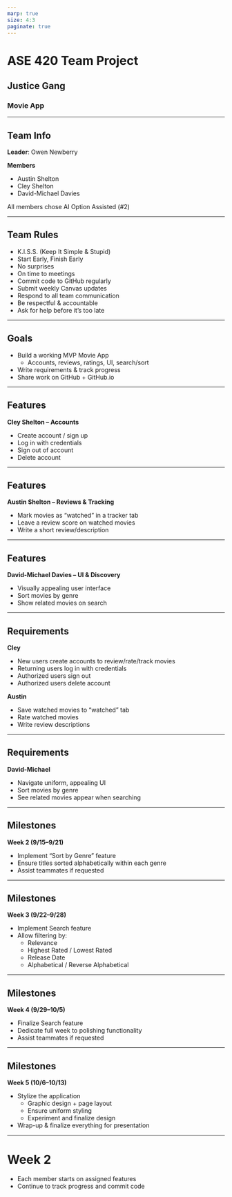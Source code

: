 ```yaml
---
marp: true
size: 4:3
paginate: true
---
```


# ASE 420 Team Project  
## Justice Gang  
### Movie App

---

## Team Info

**Leader**: Owen Newberry  

**Members**  
- Austin Shelton
- Cley Shelton
- David-Michael Davies

All members chose AI Option Assisted (#2)  

---

## Team Rules

- K.I.S.S. (Keep It Simple & Stupid)  
- Start Early, Finish Early  
- No surprises  
- On time to meetings  
- Commit code to GitHub regularly  
- Submit weekly Canvas updates  
- Respond to all team communication  
- Be respectful & accountable  
- Ask for help before it’s too late  

---

## Goals

- Build a working MVP Movie App  
  - Accounts, reviews, ratings, UI, search/sort  
- Write requirements & track progress  
- Share work on GitHub + GitHub.io  

---

## Features

**Cley Shelton – Accounts**  
- Create account / sign up  
- Log in with credentials  
- Sign out of account  
- Delete account  

---

## Features

**Austin Shelton – Reviews & Tracking**  
- Mark movies as “watched” in a tracker tab  
- Leave a review score on watched movies  
- Write a short review/description  

---

## Features

**David-Michael Davies – UI & Discovery**  
- Visually appealing user interface  
- Sort movies by genre  
- Show related movies on search  

---

## Requirements

**Cley**  
- New users create accounts to review/rate/track movies  
- Returning users log in with credentials  
- Authorized users sign out  
- Authorized users delete account  

**Austin**  
- Save watched movies to “watched” tab  
- Rate watched movies  
- Write review descriptions  

---

## Requirements

**David-Michael**  
- Navigate uniform, appealing UI  
- Sort movies by genre  
- See related movies appear when searching  

---

## Milestones

**Week 2 (9/15–9/21)**  
- Implement “Sort by Genre” feature  
- Ensure titles sorted alphabetically within each genre  
- Assist teammates if requested  

---

## Milestones 

**Week 3 (9/22–9/28)**  
- Implement Search feature  
- Allow filtering by:  
  - Relevance  
  - Highest Rated / Lowest Rated  
  - Release Date  
  - Alphabetical / Reverse Alphabetical  

---

## Milestones

**Week 4 (9/29–10/5)**  
- Finalize Search feature  
- Dedicate full week to polishing functionality  
- Assist teammates if requested  

---

## Milestones

**Week 5 (10/6–10/13)**  
- Stylize the application  
  - Graphic design + page layout  
  - Ensure uniform styling  
  - Experiment and finalize design  
- Wrap-up & finalize everything for presentation  

---

# Week 2

- Each member starts on assigned features  
- Continue to track progress and commit code